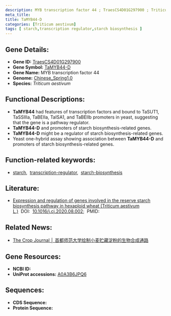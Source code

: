 ```yaml
---
description: MYB transcription factor 44 ; TraesCS4D01G297900 ; Triticum aestivum
meta_title:
title: TaMYB44-D
categories: [Triticum aestivum]
tags: [ starch,transcription regulator,starch biosynthesis ]
---
```


## Gene Details:
- **Gene ID:**	[TraesCS4D01G297900](https://ensembl.gramene.org/Triticum_aestivum/Gene/Summary?g=TraesCS4D01G297900)
- **Gene Symbol:** <u>TaMYB44-D</u>
- **Gene Name:** MYB transcription factor 44
- **Genome:** [Chinese_Spring1.0](https://ensembl.gramene.org/Triticum_aestivum/Info/Index)
- **Species:** *Triticum aestivum*

## Functional Descriptions:
   - **TaMYB44** had features of transcription factors and bound to TaSUT1, TaSSIIIa, TaBEIIa, TaISA1, and TaBEIIb promoters in yeast, suggesting that the gene is a pathway regulator.
   - **TaMYB44-D** and promoters of starch biosynthesis-related genes.
   - **TaMYB44-D** might be a regulator of starch biosynthesis-related genes.
   - Yeast one-hybrid assay showing association between **TaMYB44-D** and promoters of starch biosynthesis-related genes.

## Function-related keywords:
   - [starch](/tags/starch/),&nbsp;&nbsp;[transcription-regulator](/tags/transcription-regulator/),&nbsp;&nbsp;[starch-biosynthesis](/tags/starch-biosynthesis/)

## Literature:
   - [Expression and regulation of genes involved in the reserve starch biosynthesis pathway in hexaploid wheat (Triticum aestivum L.)]( https://www.sciencedirect.com/science/article/pii/S2214514120301227#s0105)&nbsp;&nbsp;DOI:&nbsp;&nbsp;[10.1016/j.cj.2020.08.002](https://www.sciencedirect.com/science/article/pii/S2214514120301227#s0105);&nbsp;&nbsp;PMID:&nbsp;&nbsp;[](https://pubmed.ncbi.nlm.nih.gov//)

## Related News:
   - [The Crop Journal │ 首都师范大学绘制小麦贮藏淀粉的生物合成通路](https://mp.weixin.qq.com/s?__biz=Mzg3MDEwNDEyMg==&mid=2247497151&idx=6&sn=dacb705546ab3f786ce52fb34537eb21&chksm=ce9058eaf9e7d1fc1b61327373085003d5059c1793755ff687507493ecaa4bffb7bfffbdfe69&scene=27#wechat_redirect)

## Gene Resources:
- **NCBI ID:**  [](https://www.ncbi.nlm.nih.gov/gene/?term=)
- **UniProt accessions:** [A0A3B6JPQ6](https://www.uniprot.org/uniprotkb/A0A3B6JPQ6/entry)



## Sequences:
- **CDS Sequence:**
- **Protein Sequence:**

